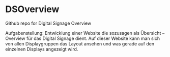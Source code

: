 # DSOverview
Github repo for Digital Signage Overview

Aufgabenstellung:
Entwicklung einer Website die sozusagen als Übersicht – Overview für das Digital Signage dient. Auf dieser Website kann man sich von allen Displaygruppen das Layout ansehen und was gerade auf den einzelnen Displays angezeigt wird.
